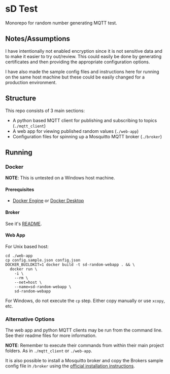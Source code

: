 # sD Test

Monorepo for random number generating MQTT test.

## Notes/Assumptions

I have intentionally not enabled encryption since it is not sensitive data and to make it easier to try out/review. This could easily be done by generating certificates and then providing the appropriate configuration options.

I have also made the sample config files and instructions here for running on the same host machine but these could be easily changed for a production environment.

## Structure

This repo consists of 3 main sections:
* A python based MQTT client for publishing and subscribing to topics (`./mqtt_client`)
* A web app for viewing published random values (`./web-app`)
* Configuration files for spinning up a Mosquitto MQTT broker (`./broker`)

## Running

### Docker

**NOTE**: This is untested on a Windows host machine.

#### Prerequisites

* [Docker Engine](https://docs.docker.com/engine/install) or [Docker Desktop](https://docs.docker.com/desktop/)

#### Broker

See it's [README](./broker/README.md).

#### Web App

For Unix based host:
```shell
cd ./web-app
cp config.sample.json config.json
DOCKER_BUILDKIT=1 docker build -t sd-random-webapp . && \
  docker run \
    -i \
    --rm \
    --net=host \
    --name=sd-random-webapp \
    sd-random-webapp
```

For Windows, do not execute the `cp` step. Either copy manually or use `xcopy`, etc.

### Alternative Options

The web app and python MQTT clients may be run from the command line. See their readme files for more information.

**NOTE**: Remember to execute their commands from within their main project folders. As in `./mqtt_client` or `./web-app`.

It is also possible to install a Mosquitto broker and copy the Brokers sample config file in `/broker` using the [official installation instructions](https://mosquitto.org/download/).
